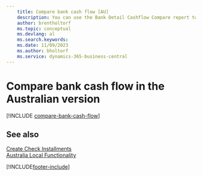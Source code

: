 ```yaml
---
    title: Compare bank cash flow [AU]
    description: You can use the Bank Detail Cashflow Compare report to compare the flow of cash in a particular bank for a specified period in the Australian version.
    author: brentholtorf
    ms.topic: conceptual
    ms.devlang: al
    ms.search.keywords:
    ms.date: 11/09/2023
    ms.author: bholtorf
    ms.service: dynamics-365-business-central
---
```

# Compare bank cash flow in the Australian version


[!INCLUDE [compare-bank-cash-flow](../includes/AUNZ/compare-bank-cash-flow.md)]

## See also

[Create Check Installments](how-to-create-check-installments.md)   
[Australia Local Functionality](australia-local-functionality.md)


[!INCLUDE[footer-include](../../includes/footer-banner.md)]